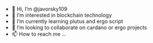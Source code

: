 - 👋 Hi, I’m @javorsky109
- 👀 I’m interested in blockchain technology
- 🌱 I’m currently learning plutus and ergo script
- 💞️ I’m looking to collaborate on cardano or ergo projects
- 📫 How to reach me ...

<!---
javorsky109/javorsky109 is a ✨ special ✨ repository because its `README.md` (this file) appears on your GitHub profile.
You can click the Preview link to take a look at your changes.
--->
